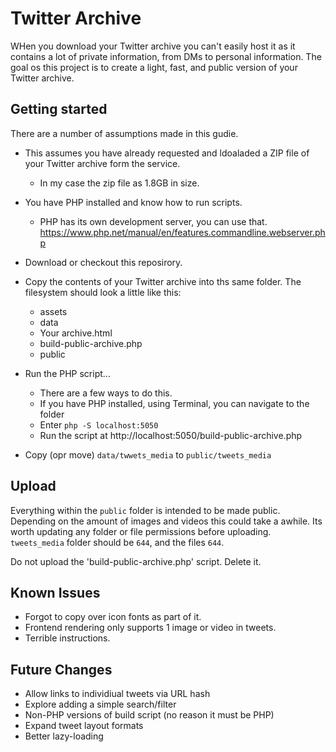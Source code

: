 # Twitter Archive

WHen you download your Twitter archive you can't easily host it as it contains a lot of private information, from DMs to personal information. The goal os this project is to create a light, fast, and public version of your Twitter archive.

## Getting started

There are a number of assumptions made in this gudie.

- This assumes you have already requested and ldoaladed a ZIP file of your Twitter archive form the service. 
  - In my case the zip file as 1.8GB in size.
- You have PHP installed and know how to run scripts.
  - PHP has its own development server, you can use that. https://www.php.net/manual/en/features.commandline.webserver.php

- Download or checkout this reposirory.
- Copy the contents of your Twitter archive into ths same folder. The filesystem should look a little like this:
  - assets
  - data
  - Your archive.html
  - build-public-archive.php
  - public
- Run the PHP script...
  - There are a few ways to do this. 
  - If you have PHP installed, using Terminal, you can navigate to the folder
  - Enter `php -S localhost:5050`
  - Run the script at http://localhost:5050/build-public-archive.php
- Copy (opr move) `data/twwets_media` to `public/tweets_media`

## Upload

Everything within the `public` folder is intended to be made public. Depending on the amount of images and videos this could take a awhile. Its worth updating any folder or file permissions before uploading. `tweets_media` folder should be `644`, and the files `644`.

Do not upload the 'build-public-archive.php' script. Delete it.

## Known Issues

- Forgot to copy over icon fonts as part of it.
- Frontend rendering only supports 1 image or video in tweets.
- Terrible instructions.

## Future Changes

- Allow links to individiual tweets via URL hash
- Explore adding a simple search/filter
- Non-PHP versions of build script (no reason it must be PHP)
- Expand tweet layout formats
- Better lazy-loading

